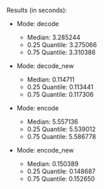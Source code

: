 Results (in seconds):

- Mode: decode
  - Median:     3.285244
  - 0.25 Quantile: 3.275066
  - 0.75 Quantile: 3.310386

- Mode: decode_new
  - Median:     0.114711
  - 0.25 Quantile: 0.113441
  - 0.75 Quantile: 0.117306

- Mode: encode
  - Median:     5.557136
  - 0.25 Quantile: 5.539012
  - 0.75 Quantile: 5.586778

- Mode: encode_new
  - Median:     0.150389
  - 0.25 Quantile: 0.148687
  - 0.75 Quantile: 0.152650
